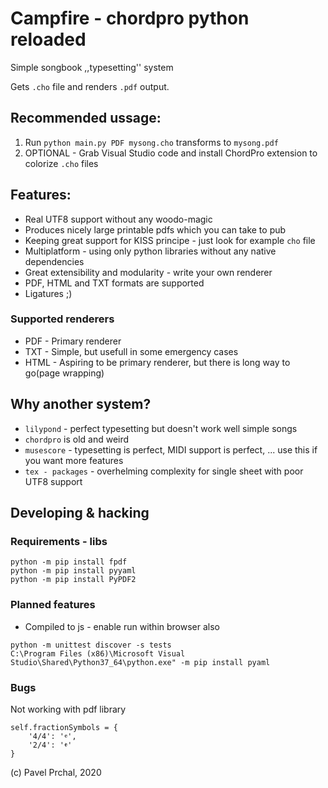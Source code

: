 # Campfire - chordpro python reloaded

Simple songbook ,,typesetting'' system

Gets `.cho` file and renders `.pdf` output.

## Recommended ussage:
1) Run `python main.py PDF mysong.cho` transforms to `mysong.pdf `
2) OPTIONAL - Grab Visual Studio code and install ChordPro extension to colorize `.cho` files


## Features:
* Real UTF8 support without any woodo-magic
* Produces nicely large printable pdfs which you can take to pub
* Keeping great support for KISS principe - just look for example `cho` file
* Multiplatform - using only python libraries without any native dependencies
* Great extensibility and modularity - write your own renderer
* PDF, HTML and TXT formats are supported
* Ligatures ;)

### Supported renderers
* PDF - Primary renderer
* TXT - Simple, but usefull in some emergency cases
* HTML - Aspiring to be primary renderer, but there is long way to go(page wrapping)


## Why another system?
* `lilypond` - perfect typesetting but doesn't work well simple songs
* `chordpro` is old and weird
* `musescore` - typesetting is perfect, MIDI support is perfect, ... use this if you want more features
* `tex - packages` - overhelming complexity for single sheet with poor UTF8 support 


## Developing & hacking
### Requirements - libs
```
python -m pip install fpdf
python -m pip install pyyaml
python -m pip install PyPDF2
```

### Planned features
* Compiled to js - enable run within browser also

```
python -m unittest discover -s tests
C:\Program Files (x86)\Microsoft Visual Studio\Shared\Python37_64\python.exe" -m pip install pyaml
```

### Bugs
Not working with pdf library 
```
self.fractionSymbols = {
    '4/4': '𝄴',
    '2/4': '𝄵'
}
```

(c) Pavel Prchal, 2020